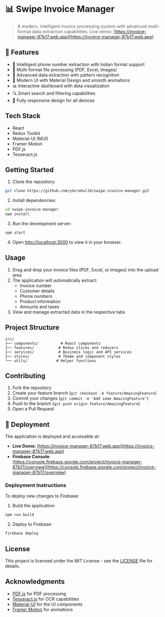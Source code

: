 # 📊 Swipe Invoice Manager

> A modern, intelligent invoice processing system with advanced multi-format data extraction capabilities. Live demo: [https://invoice-manager-87b17.web.app](https://invoice-manager-87b17.web.app)

## 🌟 Features

- 📱 Intelligent phone number extraction with Indian format support
- 📄 Multi-format file processing (PDF, Excel, Images)
- 🎯 Advanced data extraction with pattern recognition
- 💫 Modern UI with Material Design and smooth animations
- 📊 Interactive dashboard with data visualization
- 🔍 Smart search and filtering capabilities
- 📱 Fully responsive design for all devices

## Tech Stack

- React
- Redux Toolkit
- Material-UI (MUI)
- Framer Motion
- PDF.js
- Tesseract.js

## Getting Started

1. Clone the repository:
```bash
git clone https://github.com/ydvrahul19/swipe-invoice-manager.git
```

2. Install dependencies:
```bash
cd swipe-invoice-manager
npm install
```

3. Run the development server:
```bash
npm start
```

4. Open [http://localhost:3000](http://localhost:3000) to view it in your browser.

## Usage

1. Drag and drop your invoice files (PDF, Excel, or Images) into the upload area
2. The application will automatically extract:
   - Invoice number
   - Customer details
   - Phone numbers
   - Product information
   - Amounts and taxes
3. View and manage extracted data in the respective tabs

## Project Structure

```
src/
├── components/          # React components
├── features/           # Redux slices and reducers
├── services/           # Business logic and API services
├── styles/             # Theme and component styles
└── utils/             # Helper functions
```

## Contributing

1. Fork the repository
2. Create your feature branch (`git checkout -b feature/AmazingFeature`)
3. Commit your changes (`git commit -m 'Add some AmazingFeature'`)
4. Push to the branch (`git push origin feature/AmazingFeature`)
5. Open a Pull Request

## 🚀 Deployment

The application is deployed and accessible at:
- **Live Demo**: [https://invoice-manager-87b17.web.app](https://invoice-manager-87b17.web.app)
- **Firebase Console**: [https://console.firebase.google.com/project/invoice-manager-87b17/overview](https://console.firebase.google.com/project/invoice-manager-87b17/overview)

### Deployment Instructions

To deploy new changes to Firebase:

1. Build the application:
```bash
npm run build
```

2. Deploy to Firebase:
```bash
firebase deploy
```

## License

This project is licensed under the MIT License - see the [LICENSE](LICENSE) file for details.

## Acknowledgments

- [PDF.js](https://mozilla.github.io/pdf.js/) for PDF processing
- [Tesseract.js](https://tesseract.projectnaptha.com/) for OCR capabilities
- [Material-UI](https://mui.com/) for the UI components
- [Framer Motion](https://www.framer.com/motion/) for animations